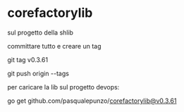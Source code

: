 # corefactorylib

sul progetto della shlib 

committare tutto e creare un tag

git tag v0.3.61

git push origin --tags

 

 

per caricare la lib sul progetto devops:

go get github.com/pasqualepunzo/corefactorylib@v0.3.61